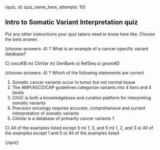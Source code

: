 
{quiz, id: quiz_name_here, attempts: 10}

## Intro to Somatic Variant Interpretation quiz

Put any other instructions your quiz takers need to know here like: Choose the best answer.

{choose-answers: 4}
? What is an example of a cancer-specific variant database?

C) oncoKB
m) ClinVar
m) GenBank
o) RefSeq
o) gnomAD

{choose-answers: 4}
? Which of the following statements are correct
1. Somatic cancer variants occur in tumor but not normal tissue
2. The AMP/ASCO/CAP guidelines categorize variants into 4 tiers and 4 levels
3. CIViC is both a knowledgebase and curation platform for interpreting somatic variants
4. Precision oncology requires accurate, comprehensive and current interpretation of somatic variants
5. ClinVar is a database of primarily cancer variants ?

C) All of the examples listed except 5
m) 1, 3, and 5
m) 1, 2, and 3
o) All of the examples except 1 and 5
o) All of the examples listed

{/quiz}
